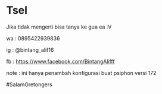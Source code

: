 # Tsel
Jika tidak mengerti bisa tanya ke gua ea :V

wa : 0895422939836

ig : @bintang_alif16

fb : https://www.facebook.com/BintangAlifff

note : ini hanya penambah konfigurasi buat psiphon versi 172

#SalamGretongers

